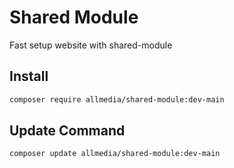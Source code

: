 # Shared Module

Fast setup website with shared-module

## Install
```bash
composer require allmedia/shared-module:dev-main
```

## Update Command
```bash
composer update allmedia/shared-module:dev-main
```
